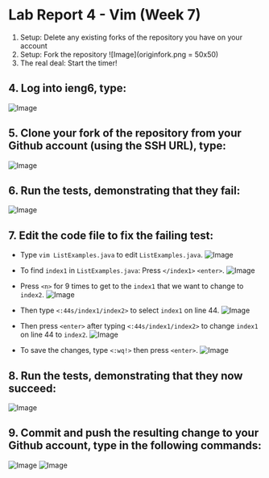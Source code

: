 # Lab Report 4 - Vim (Week 7)
1. Setup: Delete any existing forks of the repository you have on your account
2. Setup: Fork the repository
![Image](originfork.png = 50x50)
3. The real deal: Start the timer!

## 4. Log into ieng6, type:
![Image](step4.png)

## 5. Clone your fork of the repository from your Github account (using the SSH URL), type:
![Image](step5.png)

## 6. Run the tests, demonstrating that they fail:
![Image](step6.png)

## 7. Edit the code file to fix the failing test:
- Type `vim ListExamples.java` to edit `ListExamples.java`.
![Image](step7.1.png)

- To find `index1` in `ListExamples.java`: Press `</index1>` `<enter>`.
![Image](step7.2.png)

- Press `<n>` for 9 times to get to the `index1` that we want to change to `index2`.
![Image](step7.3.png)

- Then type `<:44s/index1/index2>` to select `index1` on line 44.
![Image](step7.4.png)

- Then press `<enter>` after typing `<:44s/index1/index2>` to change `index1` on line 44 to `index2`.
![Image](step7.5.png)

- To save the changes, type `<:wq!>` then press `<enter>`.
![Image](step7.6.png)

## 8. Run the tests, demonstrating that they now succeed:
![Image](step8.png)

## 9. Commit and push the resulting change to your Github account, type in the following commands:
![Image](step9.1.png)
![Image](step9.2.png)


  
